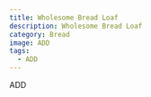 ```yaml
---
title: Wholesome Bread Loaf
description: Wholesome Bread Loaf
category: Bread
image: ADD
tags:
  - ADD
---
```


ADD
